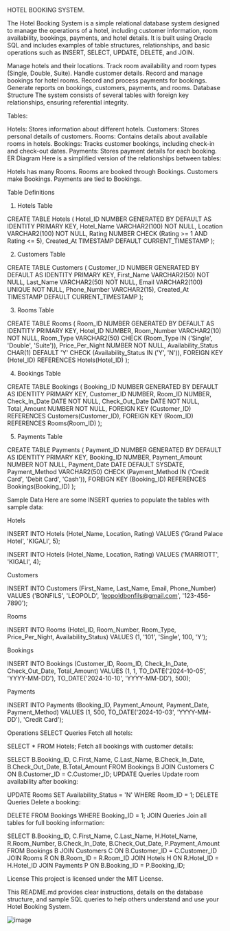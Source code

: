 HOTEL BOOKING SYSTEM.


The Hotel Booking System is a simple relational database system designed to manage the operations of a hotel, including customer information, room availability, bookings, payments, and hotel details. It is built using Oracle SQL and includes examples of table structures, relationships, and basic operations such as INSERT, SELECT, UPDATE, DELETE, and JOIN.


Manage hotels and their locations.
Track room availability and room types (Single, Double, Suite).
Handle customer details.
Record and manage bookings for hotel rooms.
Record and process payments for bookings.
Generate reports on bookings, customers, payments, and rooms.
Database Structure
The system consists of several tables with foreign key relationships, ensuring referential integrity.

Tables:

Hotels: Stores information about different hotels.
Customers: Stores personal details of customers.
Rooms: Contains details about available rooms in hotels.
Bookings: Tracks customer bookings, including check-in and check-out dates.
Payments: Stores payment details for each booking.
ER Diagram
Here is a simplified version of the relationships between tables:

Hotels has many Rooms.
Rooms are booked through Bookings.
Customers make Bookings.
Payments are tied to Bookings.

Table Definitions


1. Hotels Table

CREATE TABLE Hotels (
    Hotel_ID NUMBER GENERATED BY DEFAULT AS IDENTITY PRIMARY KEY,
    Hotel_Name VARCHAR2(100) NOT NULL,
    Location VARCHAR2(100) NOT NULL,
    Rating NUMBER CHECK (Rating >= 1 AND Rating <= 5),
    Created_At TIMESTAMP DEFAULT CURRENT_TIMESTAMP
);


2. Customers Table

CREATE TABLE Customers (
    Customer_ID NUMBER GENERATED BY DEFAULT AS IDENTITY PRIMARY KEY,
    First_Name VARCHAR2(50) NOT NULL,
    Last_Name VARCHAR2(50) NOT NULL,
    Email VARCHAR2(100) UNIQUE NOT NULL,
    Phone_Number VARCHAR2(15),
    Created_At TIMESTAMP DEFAULT CURRENT_TIMESTAMP
);


3. Rooms Table

CREATE TABLE Rooms (
    Room_ID NUMBER GENERATED BY DEFAULT AS IDENTITY PRIMARY KEY,
    Hotel_ID NUMBER,
    Room_Number VARCHAR2(10) NOT NULL,
    Room_Type VARCHAR2(50) CHECK (Room_Type IN ('Single', 'Double', 'Suite')),
    Price_Per_Night NUMBER NOT NULL,
    Availability_Status CHAR(1) DEFAULT 'Y' CHECK (Availability_Status IN ('Y', 'N')),
    FOREIGN KEY (Hotel_ID) REFERENCES Hotels(Hotel_ID)
);


4. Bookings Table

CREATE TABLE Bookings (
    Booking_ID NUMBER GENERATED BY DEFAULT AS IDENTITY PRIMARY KEY,
    Customer_ID NUMBER,
    Room_ID NUMBER,
    Check_In_Date DATE NOT NULL,
    Check_Out_Date DATE NOT NULL,
    Total_Amount NUMBER NOT NULL,
    FOREIGN KEY (Customer_ID) REFERENCES Customers(Customer_ID),
    FOREIGN KEY (Room_ID) REFERENCES Rooms(Room_ID)
);


5. Payments Table

CREATE TABLE Payments (
    Payment_ID NUMBER GENERATED BY DEFAULT AS IDENTITY PRIMARY KEY,
    Booking_ID NUMBER,
    Payment_Amount NUMBER NOT NULL,
    Payment_Date DATE DEFAULT SYSDATE,
    Payment_Method VARCHAR2(50) CHECK (Payment_Method IN ('Credit Card', 'Debit Card', 'Cash')),
    FOREIGN KEY (Booking_ID) REFERENCES Bookings(Booking_ID)
);


Sample Data
Here are some INSERT queries to populate the tables with sample data:

Hotels

INSERT INTO Hotels (Hotel_Name, Location, Rating)
VALUES ('Grand Palace Hotel', 'KIGALI', 5);

INSERT INTO Hotels (Hotel_Name, Location, Rating)
VALUES ('MARRIOTT', 'KIGALI', 4);


Customers

INSERT INTO Customers (First_Name, Last_Name, Email, Phone_Number)
VALUES ('BONFILS', 'LEOPOLD', 'leopoldbonfils@gmail.com', '123-456-7890');


Rooms

INSERT INTO Rooms (Hotel_ID, Room_Number, Room_Type, Price_Per_Night, Availability_Status)
VALUES (1, '101', 'Single', 100, 'Y');


Bookings

INSERT INTO Bookings (Customer_ID, Room_ID, Check_In_Date, Check_Out_Date, Total_Amount)
VALUES (1, 1, TO_DATE('2024-10-05', 'YYYY-MM-DD'), TO_DATE('2024-10-10', 'YYYY-MM-DD'), 500);


Payments

INSERT INTO Payments (Booking_ID, Payment_Amount, Payment_Date, Payment_Method)
VALUES (1, 500, TO_DATE('2024-10-03', 'YYYY-MM-DD'), 'Credit Card');


Operations
SELECT Queries
Fetch all hotels:

SELECT * FROM Hotels;
Fetch all bookings with customer details:

SELECT B.Booking_ID, C.First_Name, C.Last_Name, B.Check_In_Date, B.Check_Out_Date, B.Total_Amount
FROM Bookings B
JOIN Customers C ON B.Customer_ID = C.Customer_ID;
UPDATE Queries
Update room availability after booking:

UPDATE Rooms
SET Availability_Status = 'N'
WHERE Room_ID = 1;
DELETE Queries
Delete a booking:

DELETE FROM Bookings WHERE Booking_ID = 1;
JOIN Queries
Join all tables for full booking information:

SELECT B.Booking_ID, C.First_Name, C.Last_Name, H.Hotel_Name, R.Room_Number, B.Check_In_Date, B.Check_Out_Date, P.Payment_Amount
FROM Bookings B
JOIN Customers C ON B.Customer_ID = C.Customer_ID
JOIN Rooms R ON B.Room_ID = R.Room_ID
JOIN Hotels H ON R.Hotel_ID = H.Hotel_ID
JOIN Payments P ON B.Booking_ID = P.Booking_ID;


License
This project is licensed under the MIT License.

This README.md provides clear instructions, details on the database structure, and sample SQL queries to help others understand and use your Hotel Booking System.

![image ](https://github.com/user-attachments/assets/adabca70-3a98-4285-82b7-99dbe3f1671f)



